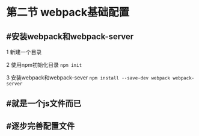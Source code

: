 # 第二节 webpack基础配置

## #安装webpack和webpack-server

1 新建一个目录

2 使用npm初始化目录 `npm init`

3 安装webpack和webpack-sever `npm install --save-dev webpack webpack-server`

## #就是一个js文件而已

## #逐步完善配置文件

